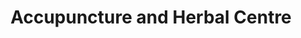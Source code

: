 ---
title: "Accupuncture and Herbal Centre"
url: /edinburgh/accupuncture-and-herbal-centre/
shop: herbalist
---